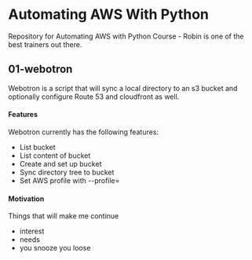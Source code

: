 # Automating AWS With Python

Repository for Automating AWS with Python Course - Robin is one of the best trainers out there.

## 01-webotron

Webotron is a script that will sync a local directory to an s3 bucket and optionally configure Route 53 and cloudfront as well.

#### Features

Webotron currently has the following features:

- List bucket
- List content of bucket
- Create and set up bucket
- Sync directory tree to bucket
- Set AWS profile with --profile=<profileName>

#### Motivation

Things that will make me continue
 - interest
 - needs
 - you snooze you loose


